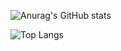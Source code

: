 ![Anurag's GitHub stats](https://github-readme-stats.vercel.app/api?username=qwreey75&count_private=true&show_icons=true&theme=cobalt&bg_color=DEG,COLOR1,COLOR2,COLOR3,COLOR4,COLOR5,COLOR6,COLOR7,COLOR8,COLOR9,COLOR10)  

![Top Langs](https://github-readme-stats.vercel.app/api/top-langs/?username=qwreey75&theme=cobalt&layout=compact)  
